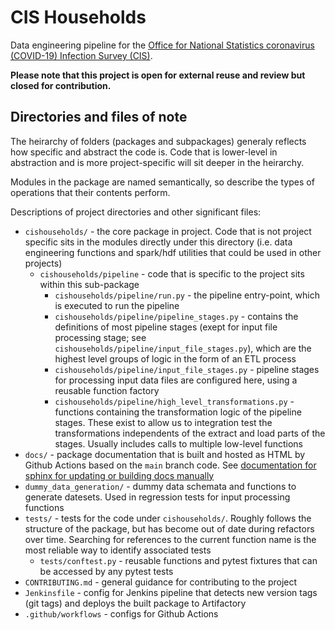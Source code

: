 # CIS Households

Data engineering pipeline for the [Office for National Statistics coronavirus (COVID-19) Infection Survey (CIS)](https://www.ons.gov.uk/peoplepopulationandcommunity/healthandsocialcare/conditionsanddiseases/bulletins/coronaviruscovid19infectionsurveypilot/previousReleases).

**Please note that this project is open for external reuse and review but closed for contribution.**


## Directories and files of note

The heirarchy of folders (packages and subpackages) generaly reflects how specific and abstract the code is. Code that is lower-level in abstraction and is more project-specific will sit deeper in the heirarchy.

Modules in the package are named semantically, so describe the types of operations that their contents perform.

Descriptions of project directories and other significant files:
* `cishouseholds/` - the core package in project. Code that is not project specific sits in the modules directly under this directory (i.e. data engineering functions and spark/hdf utilities that could be used in other projects)
    * `cishouseholds/pipeline` - code that is specific to the project sits within this sub-package
        * `cishouseholds/pipeline/run.py` - the pipeline entry-point, which is executed to run the pipeline
        * `cishouseholds/pipeline/pipeline_stages.py` - contains the definitions of most pipeline stages (exept for input file processing stage; see `cishouseholds/pipeline/input_file_stages.py`), which are the highest level groups of logic in the form of an ETL process
        * `cishouseholds/pipeline/input_file_stages.py` - pipeline stages for processing input data files are configured here, using a reusable function factory
        * `cishouseholds/pipeline/high_level_transformations.py` - functions containing the transformation logic of the pipeline stages. These exist to allow us to integration test the transformations independents of the extract and load parts of the stages. Usually includes calls to multiple low-level functions
* `docs/` - package documentation that is built and hosted as HTML by Github Actions based on the `main` branch code. See [documentation for sphinx for updating or building docs manually](https://www.sphinx-doc.org/en/master/)
* `dummy_data_generation/` - dummy data schemata and functions to generate datesets. Used in regression tests for input processing functions
* `tests/` - tests for the code under `cishouseholds/`. Roughly follows the structure of the package, but has become out of date during refactors over time. Searching for references to the current function name is the most reliable way to identify associated tests
    * `tests/conftest.py` - reusable functions and pytest fixtures that can be accessed by any pytest tests
* `CONTRIBUTING.md` - general guidance for contributing to the project
* `Jenkinsfile` - config for Jenkins pipeline that detects new version tags (git tags) and deploys the built package to Artifactory
* `.github/workflows` - configs for Github Actions
